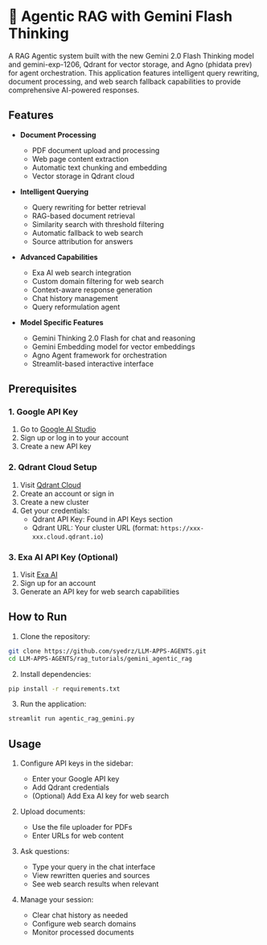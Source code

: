 # 🤔 Agentic RAG with Gemini Flash Thinking

A RAG Agentic system built with the new Gemini 2.0 Flash Thinking model and gemini-exp-1206, Qdrant for vector storage, and Agno (phidata prev) for agent orchestration. This application features intelligent query rewriting, document processing, and web search fallback capabilities to provide comprehensive AI-powered responses.

## Features

- **Document Processing**
  - PDF document upload and processing
  - Web page content extraction
  - Automatic text chunking and embedding
  - Vector storage in Qdrant cloud

- **Intelligent Querying**
  - Query rewriting for better retrieval
  - RAG-based document retrieval
  - Similarity search with threshold filtering
  - Automatic fallback to web search
  - Source attribution for answers

- **Advanced Capabilities**
  - Exa AI web search integration
  - Custom domain filtering for web search
  - Context-aware response generation
  - Chat history management
  - Query reformulation agent

- **Model Specific Features**
  - Gemini Thinking 2.0 Flash for chat and reasoning
  - Gemini Embedding model for vector embeddings
  - Agno Agent framework for orchestration
  - Streamlit-based interactive interface

## Prerequisites

### 1. Google API Key
1. Go to [Google AI Studio](https://aistudio.google.com/apikey)
2. Sign up or log in to your account
3. Create a new API key

### 2. Qdrant Cloud Setup
1. Visit [Qdrant Cloud](https://cloud.qdrant.io/)
2. Create an account or sign in
3. Create a new cluster
4. Get your credentials:
   - Qdrant API Key: Found in API Keys section
   - Qdrant URL: Your cluster URL (format: `https://xxx-xxx.cloud.qdrant.io`)

### 3. Exa AI API Key (Optional)
1. Visit [Exa AI](https://exa.ai)
2. Sign up for an account
3. Generate an API key for web search capabilities

## How to Run

1. Clone the repository:
```bash
git clone https://github.com/syedrz/LLM-APPS-AGENTS.git
cd LLM-APPS-AGENTS/rag_tutorials/gemini_agentic_rag
```

2. Install dependencies:
```bash
pip install -r requirements.txt
```

3. Run the application:
```bash
streamlit run agentic_rag_gemini.py
```

## Usage

1. Configure API keys in the sidebar:
   - Enter your Google API key
   - Add Qdrant credentials
   - (Optional) Add Exa AI key for web search

2. Upload documents:
   - Use the file uploader for PDFs
   - Enter URLs for web content

3. Ask questions:
   - Type your query in the chat interface
   - View rewritten queries and sources
   - See web search results when relevant

4. Manage your session:
   - Clear chat history as needed
   - Configure web search domains
   - Monitor processed documents
